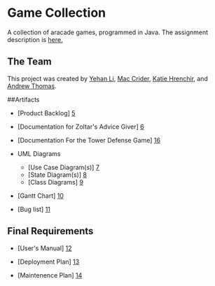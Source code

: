 # Game Collection
A collection of aracade games, programmed in Java. The assignment description is [here.][15]

## The Team
This project was created by [Yehan Li][1], [Mac Crider][2], [Katie Hrenchir][3], and [Andrew Thomas][4].

##Artifacts

-  [Product Backlog] [5]

- [Documentation for Zoltar's Advice Giver] [6]

- [Documentation For the Tower Defense Game] [16]
 
-  UML Diagrams 

   - [Use Case Diagram(s)] [7]
   - [State Diagram(s)] [8]
   - [Class Diagrams] [9]
   
- [Gantt Chart] [10]

- [Bug list] [11]

## Final Requirements
 
- [User's Manual] [12]

- [Deployment Plan] [13]

- [Maintenence Plan] [14]

[1]: https://github.com/greatyehanli
[2]: https://github.com/cridermac
[3]: https://github.com/katiehrenchir
[4]: https://github.com/athoma35
[5]: https://docs.google.com/document/d/1LsJSnwMTAJJm8na-VXD4mE2kYqZKOKnkWg-FKg-jnv4/edit?usp=sharing
[6]: https://people.eecs.ku.edu/~khrenchi/eecs448-final/index.html
[7]: https://www.gliffy.com/go/share/svetjyoio15q1huke8v7
[8]: https://www.gliffy.com/go/share/sosndkw7j7b5fekv3qcc
[9]: https://www.gliffy.com/go/share/sdpyas24py38quv0p38s
[10]: https://www.teamgantt.com/gantt/schedule/?ids=698839&x=1
[11]:https://docs.google.com/document/d/1yIY5VolWPB7IG7YIKYpXMy-eJMp7J6ZjJEeyIfmVzcs/edit?usp=sharing
[12]: https://docs.google.com/document/d/1RiMBKYounHDH1Q31YjlAeyFYHjqLGFFgtdCa8D9lHsY/edit?usp=sharing
[13]: https://docs.google.com/document/d/1L_oYVUsOi9RAWq2sxHXjerjYLD3VP64fcDTv8KlmT98/edit?usp=sharing
[14]: https://docs.google.com/document/d/1xzM9gB6GAwrs8XsZej8lvyPq9AE-Hx_jrkzyh7Gm2kk/edit?usp=sharing
[15]: https://wiki.ittc.ku.edu/ittc_wiki/index.php/EECS448:Project4
[16]: https://people.eecs.ku.edu/~yli94/index.html


